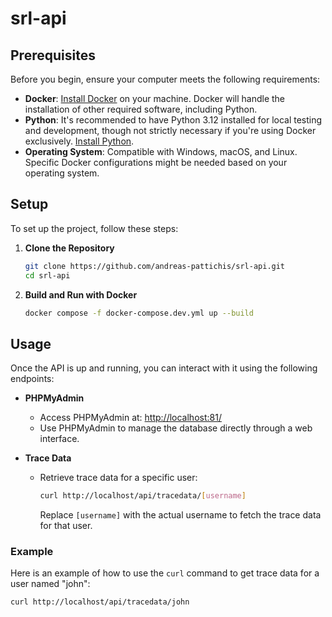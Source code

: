# srl-api

## Prerequisites
Before you begin, ensure your computer meets the following requirements:

- **Docker**: [Install Docker](https://docs.docker.com/get-docker/) on your machine. Docker will handle the installation of other required software, including Python.
- **Python**: It's recommended to have Python 3.12 installed for local testing and development, though not strictly necessary if you're using Docker exclusively. [Install Python](https://www.python.org/downloads/).
- **Operating System**: Compatible with Windows, macOS, and Linux. Specific Docker configurations might be needed based on your operating system.


## Setup
To set up the project, follow these steps:
1. **Clone the Repository**
   ```bash
   git clone https://github.com/andreas-pattichis/srl-api.git
   cd srl-api
    ```
   
2. **Build and Run with Docker**
   ```bash
   docker compose -f docker-compose.dev.yml up --build
    ```
## Usage
Once the API is up and running, you can interact with it using the following endpoints:

- **PHPMyAdmin**
  - Access PHPMyAdmin at: [http://localhost:81/](http://localhost:81/)
  - Use PHPMyAdmin to manage the database directly through a web interface.

- **Trace Data**
  - Retrieve trace data for a specific user:
    ```bash
    curl http://localhost/api/tracedata/[username]
    ```
    Replace `[username]` with the actual username to fetch the trace data for that user.

### Example
Here is an example of how to use the `curl` command to get trace data for a user named "john":
   ```bash
   curl http://localhost/api/tracedata/john